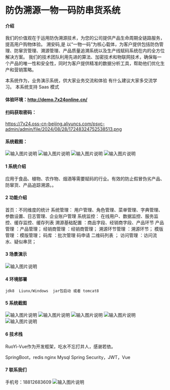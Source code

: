 # 防伪溯源一物一码防串货系统

#### 介绍
我们的价值观在于运用防伪溯源技术，为您的公司提供产品生命周期全链路服务，提高用户购物体验。
溯安码,是 以“一物一码”为核心载体，为客户提供包括防伪管理、防窜货管理、溯源管理、产品质量追溯系统以及生产线赋码系统在内的全方位解决方案。 我们的技术团队利用先进的算法、加密技术和物联网技术，确保每一个产品的唯一性和安全性，同时为客户提供精准的数据分析工具，帮助他们优化生产和营销策略。


本系统作为，业务演示系统，供大家业务交流和体验
有什么建议大家多交流学习。
本系统支持 Saas 模式 


#### 体验环境：http://demo.7x24online.cn/
#### 扫码获取密码：
https://7x24.oss-cn-beijing.aliyuncs.com/psvc-admin/admin/file/2024/08/28/17248324752538513.png
#### 系统截图：
![输入图片说明](%E5%BE%AE%E4%BF%A1%E6%88%AA%E5%9B%BE_20240814212245.png)
![输入图片说明](%E5%BE%AE%E4%BF%A1%E6%88%AA%E5%9B%BE_20240814212311.png)
![输入图片说明](%E5%BE%AE%E4%BF%A1%E6%88%AA%E5%9B%BE_20240814212331.png)
![输入图片说明](%E5%BE%AE%E4%BF%A1%E6%88%AA%E5%9B%BE_20240814212403.png)

#### 1 系统介绍
  应用于食品、植物、农作物、烟酒等需要赋码的行业。有效的防止假冒伪劣产品、防窜货、产品追踪溯源。。

#### 2 功能介绍
首页：不同维度的统计
系统管理：  用户管理、角色管理、菜单管理、字典管理、参数设置、日志管理、企业账户管理
系统监控：  在线用户、数据监控、服务监控、缓存监控、缓存列表
溯源基础配置 ：商品字段、经销商字段、产品环节
产品管理 ：产品管理；
经销商管理 ：经销商管理；
溯源环节管理 ：溯源环节；
模版管理 ：模版管理；
码库 ：批次管理 码申请  二维码列表 ；
访问管理 ：访问流水、疑似串货；


#### 3 场景演示
![输入图片说明](%E5%BE%AE%E4%BF%A1%E6%88%AA%E5%9B%BE_20240814212245.png)


#### 4 环境部署

    jdk8  Liunx/Windows  jar包启动 或者 tomcat8



#### 5 系统截图
![输入图片说明](%E5%BE%AE%E4%BF%A1%E5%9B%BE%E7%89%87_20240816163137.png)
![输入图片说明](%E5%BE%AE%E4%BF%A1%E5%9B%BE%E7%89%87_20240828141537.png)
![输入图片说明](%E5%BE%AE%E4%BF%A1%E5%9B%BE%E7%89%87_20240816155352.png)
![输入图片说明](%E5%BE%AE%E4%BF%A1%E5%9B%BE%E7%89%87_20240828142046.png)
![输入图片说明](%E5%BE%AE%E4%BF%A1%E5%9B%BE%E7%89%87_20240816161838.png)

#### 6 技术栈

RuoYi-Vue作为开发框架，吃水不忘打井人，感谢若依。

SpringBoot，redis nginx Mysql Spring Security，JWT，Vue 



#### 7 联系我们
手机号：18812683609
![输入图片说明](%E5%BE%AE%E4%BF%A1%E5%9B%BE%E7%89%87_20240828135629.jpg)
